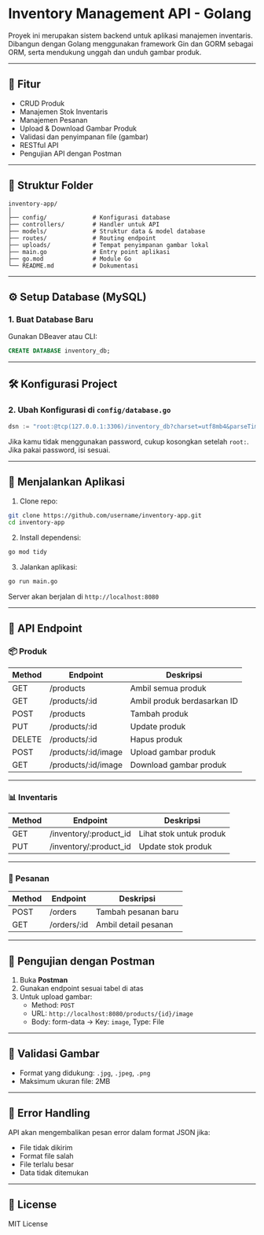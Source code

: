 
# Inventory Management API - Golang

Proyek ini merupakan sistem backend untuk aplikasi manajemen inventaris. Dibangun dengan Golang menggunakan framework Gin dan GORM sebagai ORM, serta mendukung unggah dan unduh gambar produk.

---

## 🧱 Fitur

- CRUD Produk
- Manajemen Stok Inventaris
- Manajemen Pesanan
- Upload & Download Gambar Produk
- Validasi dan penyimpanan file (gambar)
- RESTful API
- Pengujian API dengan Postman

---

## 📂 Struktur Folder

```
inventory-app/
│
├── config/             # Konfigurasi database
├── controllers/        # Handler untuk API
├── models/             # Struktur data & model database
├── routes/             # Routing endpoint
├── uploads/            # Tempat penyimpanan gambar lokal
├── main.go             # Entry point aplikasi
├── go.mod              # Module Go
└── README.md           # Dokumentasi
```

---

## ⚙️ Setup Database (MySQL)

### 1. Buat Database Baru

Gunakan DBeaver atau CLI:

```sql
CREATE DATABASE inventory_db;
```

---

## 🛠️ Konfigurasi Project

### 2. Ubah Konfigurasi di `config/database.go`

```go
dsn := "root:@tcp(127.0.0.1:3306)/inventory_db?charset=utf8mb4&parseTime=True&loc=Local"
```

Jika kamu tidak menggunakan password, cukup kosongkan setelah `root:`. Jika pakai password, isi sesuai.

---

## 🚀 Menjalankan Aplikasi

1. Clone repo:
```bash
git clone https://github.com/username/inventory-app.git
cd inventory-app
```

2. Install dependensi:
```bash
go mod tidy
```

3. Jalankan aplikasi:
```bash
go run main.go
```

Server akan berjalan di `http://localhost:8080`

---

## 🔌 API Endpoint

### 📦 Produk

| Method | Endpoint            | Deskripsi                    |
|--------|---------------------|------------------------------|
| GET    | /products           | Ambil semua produk           |
| GET    | /products/:id       | Ambil produk berdasarkan ID  |
| POST   | /products           | Tambah produk                |
| PUT    | /products/:id       | Update produk                |
| DELETE | /products/:id       | Hapus produk                 |
| POST   | /products/:id/image | Upload gambar produk         |
| GET    | /products/:id/image | Download gambar produk       |

---

### 📊 Inventaris

| Method | Endpoint                  | Deskripsi                      |
|--------|---------------------------|--------------------------------|
| GET    | /inventory/:product_id    | Lihat stok untuk produk        |
| PUT    | /inventory/:product_id    | Update stok produk             |

---

### 🛒 Pesanan

| Method | Endpoint         | Deskripsi                     |
|--------|------------------|-------------------------------|
| POST   | /orders          | Tambah pesanan baru           |
| GET    | /orders/:id      | Ambil detail pesanan          |

---

## 🧪 Pengujian dengan Postman

1. Buka **Postman**
2. Gunakan endpoint sesuai tabel di atas
3. Untuk upload gambar:
   - Method: `POST`
   - URL: `http://localhost:8080/products/{id}/image`
   - Body: form-data → Key: `image`, Type: File

---

## 📸 Validasi Gambar

- Format yang didukung: `.jpg`, `.jpeg`, `.png`
- Maksimum ukuran file: 2MB

---

## 🧼 Error Handling

API akan mengembalikan pesan error dalam format JSON jika:
- File tidak dikirim
- Format file salah
- File terlalu besar
- Data tidak ditemukan

---

## 🧾 License

MIT License
